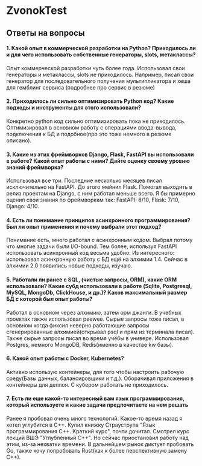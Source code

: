 # ZvonokTest
## Ответы на вопросы
#### 1.  Какой опыт в коммерческой разработки на Python? Приходилось ли и для чего использовать собственные генераторы, slots, метаклассы?
Опыт коммерческой разработки чуть более года. Использовал свои генераторы и метаклассы, slots не приходилось. Например, писал свои генератор для последовательного получения мультипликатора и хеша для гемблинг сервиса (подробнее про сервис в резюме) 
#### 2. Приходилось ли сильно оптимизировать Python код? Какие подходы и инструменты для этого использовали?
Конкретно python код сильно оптимизировать пока не приходилось. Оптимизировал в основном работу с операциями ввода-вывода, подключения к БД и подобное(про это тоже немного в резюме описано). 
#### 3. Какие из этих фреймворков Django, Flask, FastAPI вы использовали в работе? Какой опыт работы с ними? Дайте оценку своему уровню знаний фреймворка? 
Использовал все три. Последние несколько месяцев писал исключительно на FastAPI. До этого мейнил Flask. Помогал выходить в релиз проектам на Django, с ним работал меньше всего.
Я бы примерно оценил свои знания по фреймворкам так: FastAPI: 8/10, Flask: 7/10, Django: 4/10.
#### 4. Есть ли понимание принципов асинхронного программирования? Был ли опыт применения и почему выбрали этот подход? 
Понимание есть, много работал с асинхронным кодом. Выбрал потому что многие задачи были I/O-bound. Тем более, используя FastAPI использовать асинхронный код весьма удобно. Из интересного: использовал асинхронную работу с БД ещё на алхимии 1.4. Сейчас в алхимии 2.0 появились новые подходы, изучаю.
#### 5. Работали ли ранее с SQL, (чистые запросы, ORM), какие ORM использовали?    Какие субд использовали в работе (Sqlite, Postgresql, MySQL, MongoDb, ClickHouse, и др.)? Каков максимальный размер БД с которой был опыт работы?
Работал в основном через алхимию, затем орм джанги. В учебных проектах также использовал peewee.
Сырые запросы тоже писал, в основном когда фиксил неверно работающие запросы сгенерированные алхимией(открывал psql и прям из терминала писал). Также сырые запросы писал во время учёбы в универе.
Использовал Postgres, немного MongoDB, Redis(именно в качестве kw базы).
#### 6. Какой опыт работы с Docker, Kubernetes?
Активно использую контейнеры, для того чтобы настроить рабочую среду(Базы данных, балансировщики и т.д.). Оборачивал приложения в контейнеры для деплоя. С кубером работать не приходилось.
#### 7. Есть ли еще какой-то интересный вам язык программирования, который используете и какие задачи предпочитаете на нем решать
Ранее я пробовал очень много технологий. Какое-то время назад я хотел углубится в C++. Купил книжку Страуструпа "Язык программирования C++. Краткий курс", почти дочитал. Смотрел курс лекций ВШЭ "Углублённый C++". Но сейчас приостановил работу над этим, из-за нехватки времени. В дальнейшем рынок диктует пробовать Go, также хочу попробовать Rust(как к более перспективную замену C++).

